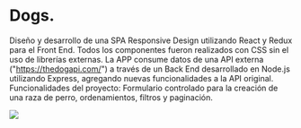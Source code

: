 



# Dogs.

Diseño y desarrollo de una SPA Responsive Design utilizando React y Redux para el Front End. Todos los componentes fueron realizados con CSS sin el uso de librerías externas.
La APP consume datos de una API externa ("https://thedogapi.com/") a través de un Back End desarrollado en Node.js utilizando Express, agregando nuevas funcionalidades a la API original. Funcionalidades del proyecto: Formulario controlado para la creación de una raza de perro, ordenamientos, filtros y paginación.


<img src="https://github.com/red1730/portfolio/blob/main/media/Dogs..png"/>
